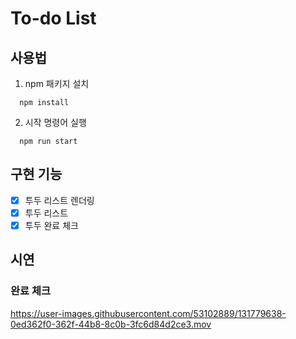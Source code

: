 # To-do List

## 사용법
1.  npm 패키지 설치
  ```
    npm install
  ```
2.  시작 명령어 실행
  ```
    npm run start
  ```

## 구현 기능
- [x] 투두 리스트 렌더링
- [x] 투두 리스트
- [x] 투두 완료 체크

## 시연
### 완료 체크
https://user-images.githubusercontent.com/53102889/131779638-0ed362f0-362f-44b8-8c0b-3fc6d84d2ce3.mov

